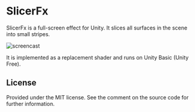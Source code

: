 SlicerFx
========

SlicerFx is a full-screen effect for Unity.
It slices all surfaces in the scene into small stripes.

![screencast](http://keijiro.github.io/SlicerFx/screencast.gif)

It is implemented as a replacement shader and runs on Unity Basic (Unity Free).

License
-------

Provided under the MIT license. See the comment on the source code for further information.
